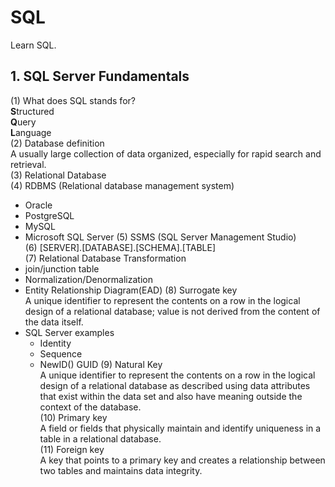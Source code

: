 # SQL
Learn SQL.

## 1. SQL Server Fundamentals
(1) What does SQL stands for?<br>
  **S**tructured<br>
  **Q**uery<br>
  **L**anguage<br>
(2) Database definition<br>
A usually large collection of data organized, especially for rapid search and retrieval.<br>
(3) Relational Database<br>
(4) RDBMS (Relational database management system)<br>
  + Oracle
  + PostgreSQL
  + MySQL
  + Microsoft SQL Server
(5) SSMS (SQL Server Management Studio)<br>
(6) [SERVER].[DATABASE].[SCHEMA].[TABLE]<br>
(7) Relational Database Transformation<br>
  + join/junction table
  + Normalization/Denormalization
  + Entity Relationship Diagram(EAD)
(8) Surrogate key<br>
A unique identifier to represent the contents on a row in the logical design of a relational database; value is not derived from the content of the data itself.<br>
+ SQL Server examples
  - Identity
  - Sequence
  - NewID() GUID
(9) Natural Key<br>
A unique identifier to represent the contents on a row in the logical design of a relational database as described using data attributes that exist within the data set and also have meaning outside the context of the database.<br>
(10) Primary key<br>
A field or fields that physically maintain and identify uniqueness in a table in a relational database.<br>
(11) Foreign key<br>
A key that points to a primary key and creates a relationship between two tables and maintains data integrity.<br>


